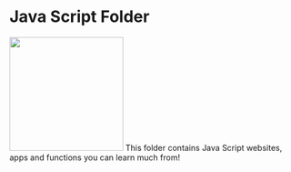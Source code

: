 # Java Script Folder
<img src="https://i.dlpng.com/static/png/512208_preview.png" width=200/>
This folder contains Java Script websites, apps and functions you can learn much from!
